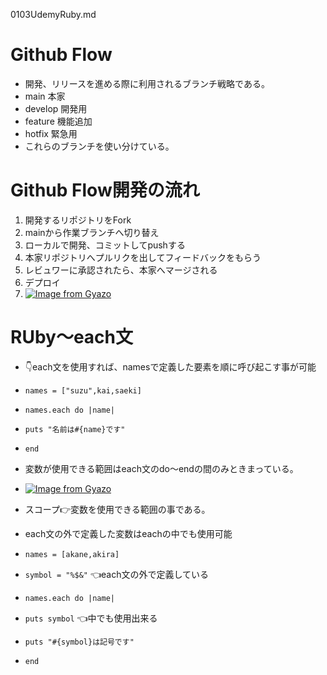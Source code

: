0103UdemyRuby.md
# Github Flow
- 開発、リリースを進める際に利用されるブランチ戦略である。
- main 本家
- develop 開発用
- feature 機能追加
- hotfix 緊急用
- これらのブランチを使い分けている。
# Github Flow開発の流れ
1. 開発するリポジトリをFork
2. mainから作業ブランチへ切り替え
3. ローカルで開発、コミットしてpushする
4. 本家リポジトリへプルリクを出してフィードバックをもらう
5. レビュワーに承認されたら、本家へマージされる
6. デプロイ
7. [![Image from Gyazo](https://i.gyazo.com/6cdbbb1e4d1ca694626734c011810c7d.png)](https://gyazo.com/6cdbbb1e4d1ca694626734c011810c7d)

# RUby～each文
- 👇each文を使用すれば、namesで定義した要素を順に呼び起こす事が可能
- `names = ["suzu",kai,saeki]`
- `names.each do |name|`
-   `puts "名前は#{name}です"`
- `end`
- 変数が使用できる範囲はeach文のdo～endの間のみときまっている。
- [![Image from Gyazo](https://i.gyazo.com/eea9bc5b801890c4f6dfdc161d427ba7.png)](https://gyazo.com/eea9bc5b801890c4f6dfdc161d427ba7)

- スコープ👉変数を使用できる範囲の事である。
- each文の外で定義した変数はeachの中でも使用可能
- `names = [akane,akira]`
- `symbol = "%$&"` 👈each文の外で定義している
-   `names.each do |name|`
-   `puts symbol` 👈中でも使用出来る
-   `puts "#{symbol}は記号です"`
- `end`
